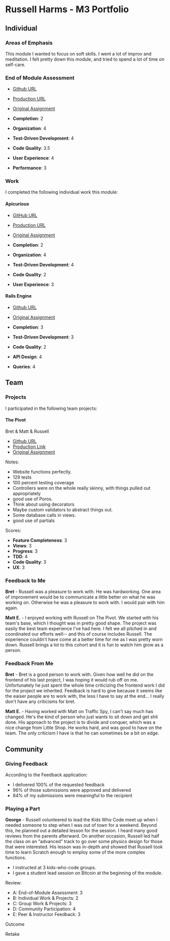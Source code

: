 # Russell Harms - M3 Portfolio

## Individual

### Areas of Emphasis

This module I wanted to focus on soft skills. I went a lot of
improv and meditation. I felt pretty down this module, and
tried to spend a lot of time on self-care.

### End of Module Assessment

* [Github URL](https://github.com/russelleh/bitbybit/)
* [Production URL](https://bitbybit-1507.herokuapp.com/)
* [Original
  Assignment](https://github.com/turingschool/lesson_plans/blob/master/ruby_03-professional_rails_applications/self_directed_project.md)

* **Completion**: 2
* **Organization**: 4
* **Test-Driven Development**: 4
* **Code Quality**: 3.5
* **User Experience**: 4
* **Performance**: 3

### Work

I completed the following individual work this module:

#### Apicurious

* [GitHub URL](https://github.com/russelleh/apicurious)
* [Production URL](http://russelleh-apicurious.herokuapp.com/)
* [Original
  Assignment](https://github.com/turingschool/lesson_plans/blob/master/ruby_03-professional_rails_applications/apicurious.md)

* **Completion**: 2
* **Organization**: 4
* **Test-Driven Development**: 4
* **Code Quality**: 2
* **User Experience**: 3

#### Rails Engine

* [Github URL](https://github.com/russelleh/railsengine)
* [Original Assignment](https://github.com/turingschool/lesson_plans/blob/master/ruby_03-professional_rails_applications/rails_engine.md)

* **Completion**: 3
* **Test-Driven Development**: 3
* **Code Quality**: 2
* **API Design**: 4
* **Queries**: 4

####

## Team

### Projects

I participated in the following team projects:

#### The Pivot

Bret & Matt & Russell

* [Github URL](github.com/BMR-PIVOT-1507/the_pivot)
* [Production Link](littleloans.herokuapp.com)
* [Original Assignment](https://github.com/turingschool/lesson_plans/blob/master/ruby_03-professional_rails_applications/the_pivot.md)

Notes:

* Website functions perfectly.
* 129 tests
* 100 percent testing coverage
* Controllers were on the whole really skinny, with things pulled out appropriately
* good use of Poros.
* Think about using decorators
* Maybe custom validators to abstract things out.
* Some database calls in views.
* good use of partials

Scores:

* **Feature Completeness**: 3
* **Views**: 3
* **Progress**: 3
* **TDD**: 4
* **Code Quality**: 3
* **UX**: 3

### Feedback to Me

**Bret** - Russell was a pleasure to work with. He was hardworking. One area of improvement would be to communicate a little better on what he was working on. Otherwise he was a pleasure to work with. I would pair with him again.

**Matt E.** - I enjoyed working with Russell on The Pivot. We started with his team's base, which I thought was in pretty good shape. The project was easily the best team experience I've had here. I felt we all pitched in and coordinated our efforts well-- and this of course includes Russell. The experience couldn't have come at a better time for me as I was pretty worn down. Russell brings a lot to this cohort and it is fun to watch him grow as a person.

### Feedback From Me

**Bret** - Bret is a good person to work with. Given how well he did on the frontend of his last project, I was hoping it would rub off on me. Unfortunately he just spent the whole time criticizing the frontend work I did for the project we inherited. Feedback is hard to give because it seems like the eaiser people are to work with, the less I have to say at the end... I really don't have any criticisms for bret.

**Matt E.** - Having worked with Matt on Traffic Spy, I can't say much has changed. He's the kind of person who just wants to sit down and get shit done. His approach to the project is to divide and conquer, which was a nice change from Little Shop. He works hard, and was good to have on the team. The only criticism I have is that he can sometimes be a bit on edge.

## Community

### Giving Feedback

According to the Feedback application:

* I delivered 100% of the requested feedback
* 96% of those submissions were approved and delivered
* 84% of my submissions were meaningful to the recipient

### Playing a Part

**George** - Russell volunteered to lead the Kids Who Code meet up when I needed someone to step when I was out of town for a weekend. Beyond this, he planned out a detailed lesson for the session. I heard many good reviews from the parents afterward. On another occasion, Russell led half the class on an “advanced” track to go over some physics design for those that were interested. His lesson was in-depth and showed that Russell took time to learn Scratch enough to employ some of the more complex functions.

* I instructed at 3 kids-who-code groups.
* I gave a student lead session on Bitcoin at the beginning of the module.

Review:

* A: End-of-Module Assessment: 3
* B: Individual Work & Projects: 2
* C: Group Work & Projects: 3
* D: Community Participation: 4
* E: Peer & Instructor Feedback: 3

Outcome

Retake
